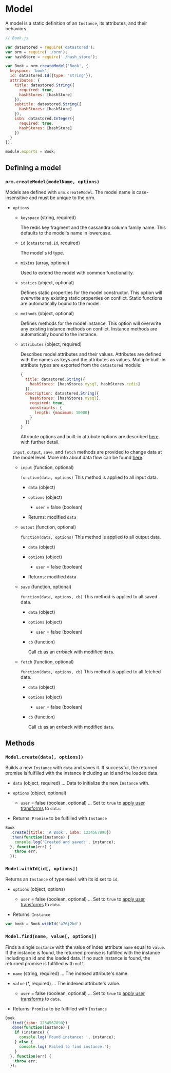 Model
=====

A model is a static definition of an `Instance`, its attributes, and their behaviors.

```js
// Book.js

var datastored = require('datastored');
var orm = require('./orm');
var hashStore = require('./hash_store');

var Book = orm.createModel('Book', {
  keyspace: 'book',
  id: datastored.Id({type: 'string'}),
  attributes: {
    title: datastored.String({
      required: true,
      hashStores: [hashStore]
    }),
    subtitle: datastored.String({
      hashStores: [hashStore]
    }),
    isbn: datastored.Integer({
      required: true,
      hashStores: [hashStore]
    })
  }
});

module.exports = Book;
```

## Defining a model

### `orm.createModel(modelName, options)`

Models are defined with `orm.createModel`. The model name is case-insensitive and must be unique to the orm.

- `options`

  - `keyspace` (string, required)

    The redis key fragment and the cassandra column family name. This defaults to the model's name in lowercase.

  - `id` (`datastored.Id`, required)

    The model's id type.

  - `mixins` (array, optional)

    Used to extend the model with common functionality.

  - `statics` (object, optional)

    Defines static properties for the model constructor. This option will overwrite any existing static properties on conflict. Static functions are automatically bound to the model.

  - `methods` (object, optional)

    Defines methods for the model instance. This option will overwrite any existing instance methods on conflict. Instance methods are automatically bound to the instance.

  - `attributes` (object, required)

    Describes model attributes and their values. Attributes are defined with the names as keys and the attributes as values. Multiple built-in attribute types are exported from the `datastored` module:

    ```js
    {
      title: datastored.String({
        hashStores: [hashStores.mysql, hashStores.redis]
      }),
      description: datastored.String({
        hashStores: [hashStores.mysql],
        required: true,
        constraints: {
          length: {maximum: 10000}
        }
      })
    }
    ```

    Attribute options and built-in attribute options are described [here](attributes.md) with further detail.

  `input`, `output`, `save`, and `fetch` methods are provided to change data at the model level. More info about data flow can be found [here](data_flow.md).

  - `input` (function, optional)

    `function(data, options)`
    This method is applied to all input data.

    - `data` (object)
    - `options` (object)
      - `user` = false (boolean)

    - Returns: modified `data`

  - `output` (function, optional)

    `function(data, options)`
    This method is applied to all output data.

    - `data` (object)
    - `options` (object)
      - `user` = false (boolean)

    - Returns: modified `data`

  - `save` (function, optional)

    `function(data, options, cb)`
    This method is applied to all saved data.

    - `data` (object)
    - `options` (object)
      - `user` = false (boolean)
    - `cb` (function)

      Call `cb` as an errback with modified `data`.

  - `fetch` (function, optional)

    `function(data, options, cb)`
    This method is applied to all fetched data.

    - `data` (object)
    - `options` (object)
      - `user` = false (boolean)
    - `cb` (function)

      Call `cb` as an errback with modified `data`.

## Methods

### `Model.create(data[, options])`

Builds a new `Instance` with `data` and saves it. If successful, the returned promise is fulfilled with the instance including an id and the loaded data.

- `data` (object, required) ... Data to initialize the new `Instance` with.
- `options` (object, optional)
  - `user` = false (boolean, optional) ... Set to `true` to [apply user transforms](security.md) to `data`.

- Returns: `Promise` to be fulfilled with `Instance`

```js
Book
  .create({title: 'A Book', isbn: 1234567890})
  .then(function(instance) {
    console.log('Created and saved:', instance);
  }, function(err) {
    throw err;
  });
```

### `Model.withId(id[, options])`

Returns an `Instance` of type `Model` with its id set to `id`.

- `options` (object, options)
  - `user` = false (boolean, optional) ... Set to `true` to [apply user transforms](security.md) to `data`.

- Returns: `Instance`

```js
var book = Book.withId('a76j2kd')
```

### `Model.find(name, value[, options])`

Finds a single `Instance` with the value of index attribute `name` equal to `value`. If the instance is found, the returned promise is fulfilled with the instance including an id and the loaded data. If no such instance is found, the returned promise is fulfilled with `null`.

- `name` (string, required) ... The indexed attribute's name.
- `value` (*, required) ... The indexed attribute's value.
  - `user` = false (boolean, optional) ... Set to `true` to [apply user transforms](security.md) to `data`.

- Returns: `Promise` to be fulfilled with `Instance`

```js
Book
  .find({isbn: 1234567890})
  .done(function(instance) {
    if (instance) {
      console.log('Found instance: ', instance);
    } else {
      console.log('Failed to find instance.');
    }
  }, function(err) {
    throw err;
  });
```
